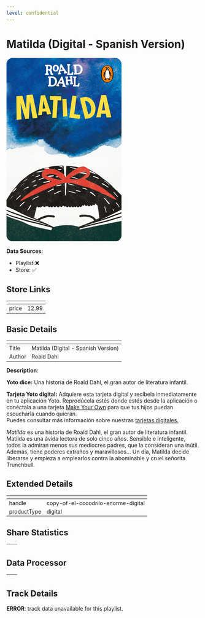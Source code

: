 ```yaml
---
level: confidential
---
```

# Matilda (Digital - Spanish Version)

![card_[6hXDX].png](../../img/cards/card_[6hXDX].png)

**Data Sources**: 

- Playlist:❌
- Store: ✅


## Store Links

| <!-- --> | <!-- --> |
| - | - |
| price | 12.99 |


## Basic Details

| <!-- --> | <!-- --> |
| - | - |
| Title | Matilda (Digital - Spanish Version) |
| Author | Roald Dahl |

**Description**:

**Yoto dice:** Una historia de Roald Dahl, el gran autor de literatura infantil.

**Tarjeta Yoto digital:** Adquiere esta tarjeta digital y recíbela inmediatamente en tu aplicación Yoto. Reprodúcela estés donde estés desde la aplicación o conéctala a una tarjeta [Make Your Own](/pages/myo) para que tus hijos puedan escucharla cuando quieran.  
Puedes consultar más información sobre nuestras [tarjetas digitales.](/blogs/yoto-journal/what-are-digital-yoto-cards)  
  
_Matilda_ es una historia de Roald Dahl, el gran autor de literatura infantil. Matilda es una ávida lectora de solo cinco años. Sensible e inteligente, todos la admiran menos sus mediocres padres, que la consideran una inútil. Además, tiene poderes extraños y maravillosos... Un día, Matilda decide liberarse y empieza a emplearlos contra la abominable y cruel señorita Trunchbull.


## Extended Details

| <!-- --> | <!-- --> |
| - | - |
| handle | copy-of-el-cocodrilo-enorme-digital |
| productType | digital |


## Share Statistics

| <!-- --> | <!-- --> |
| - | - |


## Data Processor

| <!-- --> | <!-- --> |
| - | - |


## Track Details

**ERROR**: track data unavailable for this playlist.
